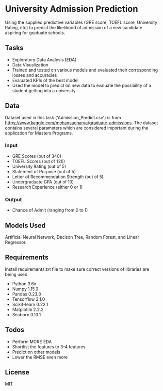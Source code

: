 # University Admission Prediction
Using the supplied predictive variables (GRE score, TOEFL score, University Rating, etc) to predict the likelihood of admission of a new candidate aspiring for graduate schools.

## Tasks 
- Exploratory Data Analysis (EDA)
- Data Visualization
- Trained and tested on various models and evaluated their corresponding losses and accuracies
- Evaluated KPIs of the best model
- Used the model to predict on new data to evaluate the possibility of a student getting into a university

## Data
Dataset used in this task ('Admission_Predict.csv') is from https://www.kaggle.com/mohansacharya/graduate-admissions. The dataset contains several parameters which are considered important during the application for Masters Programs.
### Input
- GRE Scores (out of 340)
- TOEFL Scores (out of 120)
- University Rating (out of 5)
- Statement of Purpose (out of 5)
- Letter of Recommendation Strength (out of 5)
- Undergraduate GPA (out of 10)
- Research Experience (either 0 or 1)
### Output
- Chance of Admit (ranging from 0 to 1)

## Models Used
Artificial Neural Network, Decison Tree, Random Forest, and Linear Regressor.

## Requirements
Install requirements.txt file to make sure correct versions of libraries are being used.
  - Python 3.6x
  - Numpy 1.15.0
  - Pandas 0.23.3
  - Tensorflow 2.1.0
  - Scikit-learn 0.22.1
  - Matplotlib 2.2.2
  - Seaborn 0.10.1

## Todos
- Perform MORE EDA
- Shortlist the features to 3-4 features
- Predict on other models
- Lower the RMSE even more

## License
[MIT](https://choosealicense.com/licenses/mit/)
